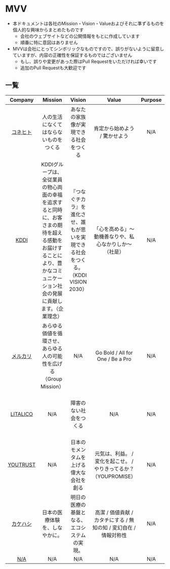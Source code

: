 # MVV
- 本ドキュメントは各社のMission・Vision・Valueおよびそれに準ずるものを個人的な興味からまとめたものです
  - 会社のウェブサイトなどの公開情報をもとに作成しています
  - 順番に特に意図はありません
- MVVは会社にとってシンボリックなものですので、誤りがないように留意していますが、内容の正確性を保証するものではございません
  - もし、誤りや変更があった際はPull Requestをいただければ幸いです
  - 追加のPull Requestも大歓迎です 

## 一覧

| Company | Mission | Vision | Value | Purpose | Philosophy | Others |
| :---: | :---: | :---: | :---: | :---: | :---: | :---: |
| [コネヒト](https://connehito.com/about/) | 人の生活になくてはならないものをつくる | あなたの家族像が実現できる社会をつくる | 肯定から始めよう / 驚かせよう | N/A | N/A | Beyond a Tech Company (Tech Vision) | 
| [KDDI](https://brand.kddi.com/managementplan/) | KDDIグループは、全従業員の物心両面の幸福を追求すると同時に、お客さまの期待を超える感動をお届けすることにより、豊かなコミュニケーション社会の発展に貢献します。（企業理念） | 『つなぐチカラ』を進化させ、誰もが思いを実現できる社会をつくる。（KDDI VISION 2030） | 「心を高める」～動機善なりや、私心なかりしか～（社是） | N/A | [KDDIフィロソフィ](https://www.kddi.com/corporate/kddi/philosophy/) | Tomorrow, Together (ブランドメッセージ) | 
| [メルカリ](https://about.mercari.com/about/about-us/) | あらゆる価値を循環させ、あらゆる人の可能性を広げる（Group Mission） | N/A | Go Bold / All for One / Be a Pro | N/A | N/A | N/A | 
| [LITALICO](https://litalico.co.jp/about/vision/) | N/A | 障害のない社会をつくる | N/A | N/A | LITALICO | 人はちがう。それでいい。そこからはじまる (Statement) | 
| [YOUTRUST](https://youtrust.co.jp/message/) | N/A | 日本のモメンタムを上げる偉大な会社を創る | 元気は、利益。 / 変化を起こせ。 / やりきってるか？（YOUPROMISE） | N/A | N/A | N/A | 
| [カケハシ](https://www.kakehashi.life/about) | 日本の医療体験を、しなやかに。 | 明⽇の医療の基盤となる、エコシステムの実現。 |  高潔 / 価値貢献 / カタチにする / 無知の知 / 変幻自在 / 情報対称性 | N/A | N/A |  N/A | 
| [N/A]() | N/A | N/A |  N/A | N/A | N/A |  N/A | 
